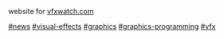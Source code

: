 website for [vfxwatch.com](https://www.vfxwatch.com)

[#news](https://github.com/topics/news) [#visual-effects](https://github.com/topics/visual-effects) [#graphics](https://github.com/topics/graphics) [#graphics-programming](https://github.com/topics/graphics-programming) [#vfx](https://github.com/topics/vfx)